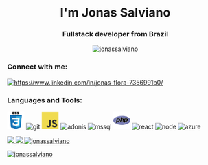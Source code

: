 
##
<h1 align="center">I'm Jonas Salviano</h1>
<h3 align="center">Fullstack developer from Brazil</h3>

<p align="center"> <img src="https://komarev.com/ghpvc/?username=jonassalviano&label=Profile%20views&color=0e75b6&style=flat" alt="jonassalviano" /> </p>

<h3 align="left">Connect with me:</h3>
<p align="left">
<a href="https://linkedin.com/in/jonas-flora-7356991b0/" target="blank"><img align="center" src="https://raw.githubusercontent.com/rahuldkjain/github-profile-readme-generator/master/src/images/icons/Social/linked-in-alt.svg" alt="https://www.linkedin.com/in/jonas-flora-7356991b0/" height="30" width="40" /></a>
</p>

<h3 align="left">Languages and Tools:</h3>
<p align="left"> 
  <img src="https://raw.githubusercontent.com/devicons/devicon/master/icons/css3/css3-original-wordmark.svg" alt="css3" width="40" height="40"/>
  <img src="https://www.vectorlogo.zone/logos/git-scm/git-scm-icon.svg" alt="git" width="40" height="40" /> 
  <img src="https://raw.githubusercontent.com/devicons/devicon/master/icons/javascript/javascript-original.svg"  alt="javascript" width="40" height="40"/> 
  <img src="https://www.vectorlogo.zone/logos/adonisjs/adonisjs-icon.svg" alt="adonis" width="40" height="40"/>
  <img src="https://www.svgrepo.com/show/303229/microsoft-sql-server-logo.svg" alt="mssql" width="40" height="40"/>
  <img src="https://raw.githubusercontent.com/devicons/devicon/master/icons/php/php-original.svg" alt="php" width="40" height="40"/> 
  <img src="https://www.vectorlogo.zone/logos/reactjs/reactjs-icon.svg" alt="react" width="40" height="40"/> 
  <img src="https://www.vectorlogo.zone/logos/nodejs/nodejs-icon.svg" alt="node" width="40" height="40"/> 
  <img src="https://www.vectorlogo.zone/logos/microsoft_azure/microsoft_azure-icon.svg" alt="azure" width="40" height="40"/> 
</p>


<div>
  <a href="https://github.com/jonasSalviano">
  <img height="170em" src="https://github-readme-stats.vercel.app/api?username=jonasSalviano&show_icons=true&theme=midnight-purple&include_all_commits=true&count_private=true"/>
  <img height="170em" src="https://github-readme-stats.vercel.app/api/top-langs/?username=jonasSalviano&layout=compact&langs_count=7&theme=midnight-purple"/>
  <img height="170em" src="https://github-readme-streak-stats.herokuapp.com/?user=jonassalviano&theme=midnight-purple" alt="jonassalviano"/>
</div>

<div>
  <p align="left"> <a href="https://github.com/ryo-ma/github-profile-trophy"><img src="https://github-profile-trophy.vercel.app/?username=jonasSalviano&theme=onedark" alt="jonassalviano" /></a> </p>
</p>
